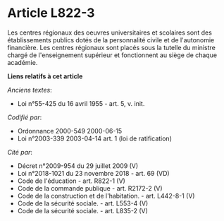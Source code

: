 # Article L822-3

Les centres régionaux des oeuvres universitaires et scolaires sont des établissements publics dotés de la personnalité civile
et de l'autonomie financière. Les centres régionaux sont placés sous la tutelle du ministre chargé de l'enseignement
supérieur et fonctionnent au siège de chaque académie.

**Liens relatifs à cet article**

_Anciens textes_:

  - Loi n°55-425 du 16 avril 1955 - art. 5, v. init.

_Codifié par_:

  - Ordonnance 2000-549 2000-06-15
  - Loi n°2003-339 2003-04-14 art. 1 (loi de ratification)

_Cité par_:

  - Décret n°2009-954 du 29 juillet 2009 (V)
  - Loi n°2018-1021 du 23 novembre 2018 - art. 69 (VD)
  - Code de l'éducation - art. R822-1 (V)
  - Code de la commande publique - art. R2172-2 (V)
  - Code de la construction et de l'habitation. - art. L442-8-1 (V)
  - Code de la sécurité sociale. - art. L553-4 (V)
  - Code de la sécurité sociale. - art. L835-2 (V)
